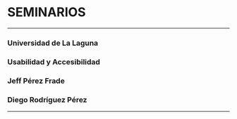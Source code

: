# SEMINARIOS

***
### Universidad de La Laguna
### Usabilidad y Accesibilidad
### Jeff Pérez Frade
### Diego Rodríguez Pérez
***
